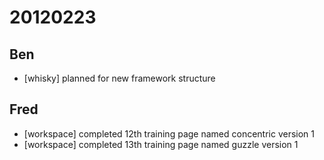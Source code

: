 # 20120223

## Ben
- [whisky] planned for new framework structure



## Fred
- [workspace] completed 12th training page named concentric version 1
- [workspace] completed 13th training page named guzzle version 1